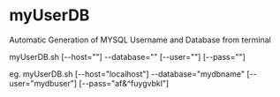 # myUserDB
Automatic Generation of MYSQL Username and Database from terminal



myUserDB.sh [--host="<hostname>"] --database="<db-name>" [--user="<db-user>"] [--pass="<user-password>"]


eg. myUserDB.sh [--host="localhost"] --database="mydbname" [--user="mydbuser"] [--pass="af&^fuygvbkl"]
